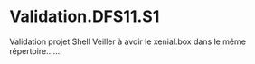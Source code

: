 # Validation.DFS11.S1
Validation projet Shell
Veiller à avoir le xenial.box dans le même répertoire.......
